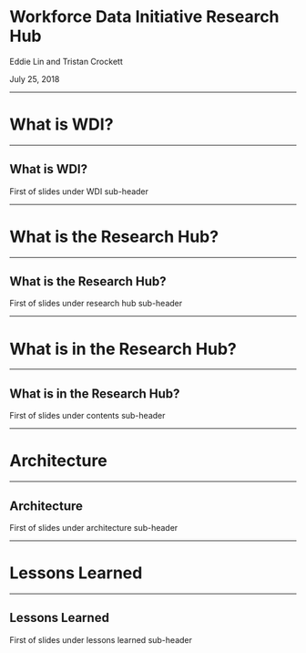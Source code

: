 # Workforce Data Initiative Research Hub

Eddie Lin and Tristan Crockett

July 25, 2018

---

# What is WDI?

---

## What is WDI?

First of slides under WDI sub-header

---

# What is the Research Hub?

---

## What is the Research Hub?

First of slides under research hub sub-header

---

# What is in the Research Hub?

---

## What is in the Research Hub?

First of slides under contents sub-header

---

# Architecture

---

## Architecture

First of slides under architecture sub-header

---

# Lessons Learned

---

## Lessons Learned

First of slides under lessons learned sub-header
